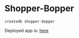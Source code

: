 # Shopper-Bopper

```
createdb shopper-bopper
```

Deployed app is: [here](https://tranquil-bayou-89749.herokuapp.com/)
